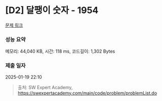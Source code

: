 # [D2] 달팽이 숫자 - 1954 

[문제 링크](https://swexpertacademy.com/main/code/problem/problemDetail.do?contestProbId=AV5PobmqAPoDFAUq) 

### 성능 요약

메모리: 44,040 KB, 시간: 118 ms, 코드길이: 1,302 Bytes

### 제출 일자

2025-01-19 22:10



> 출처: SW Expert Academy, https://swexpertacademy.com/main/code/problem/problemList.do